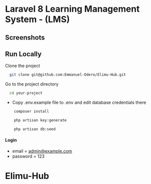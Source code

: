 # Laravel 8 Learning Management System - (LMS)

## Screenshots

<!-- ![preview img](/preview.jpg) -->

## Run Locally

Clone the project

```bash
  git clone git@github.com:Emmanuel-Odero/Elimu-Hub.git
```

Go to the project directory

```bash
  cd your-project
```

-   Copy .env.example file to .env and edit database credentials there

```bash
    composer install
```

```bash
    php artisan key:generate
```

```bash
    php artisan db:seed
```

#### Login

-   email = admin@example.com
-   password = 123
# Elimu-Hub
